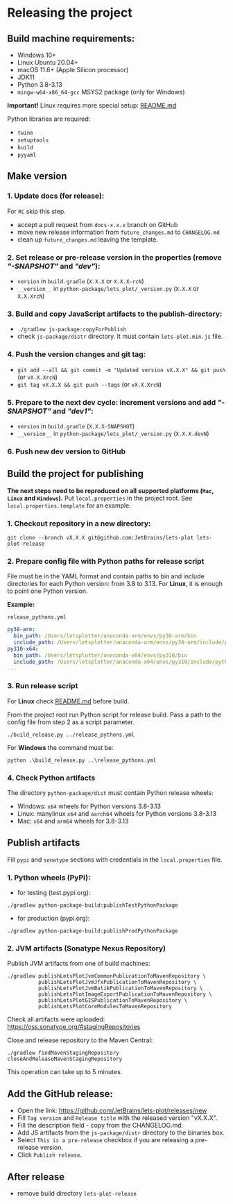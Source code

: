 # Releasing the project

## Build machine requirements:

 - Windows 10+
 - Linux Ubuntu 20.04+
 - macOS 11.6+ (Apple Silicon processor)
 - JDK11
 - Python 3.8-3.13
 - `mingw-w64-x86_64-gcc` MSYS2 package (only for Windows)

**Important!** Linux requires more special setup: [README.md](../tools/README.md)   

Python libraries are required:
 - `twine`
 - `setuptools`
 - `build`
 - `pyyaml`


## Make version

### 1. Update docs (for release):

For `RC` skip this step.

 - accept a pull request from `docs-x.x.x` branch on GitHub
 - move new release information from `future_changes.md` to `CHANGELOG.md`
 - clean up `future_changes.md` leaving the template.

### 2. Set release or pre-release version in the properties (remove _"-SNAPSHOT"_ and _"dev"_): 

 - `version` in `build.gradle` (`X.X.X` or `X.X.X-rcN`)
 - `__version__` in `python-package/lets_plot/_version.py` (`X.X.X` or `X.X.XrcN`)
 
### 3. Build and copy JavaScript artifacts to the publish-directory:

 - `./gradlew js-package:copyForPublish`
 - check `js-package/distr` directory. It must contain `lets-plot.min.js` file.
  
### 4. Push the version changes and git tag:
         
 - `git add --all && git commit -m "Updated version vX.X.X" && git push` (or `vX.X.XrcN`)
 - `git tag vX.X.X && git push --tags` (or `vX.X.XrcN`)
 
### 5. Prepare to the next dev cycle: increment versions and add _"-SNAPSHOT"_ and _"dev1"_:
         
 - `version` in `build.gradle` (`X.X.X-SNAPSHOT`)
 - `__version__` in `python-package/lets_plot/_version.py` (`X.X.X.devN`)

### 6. Push new dev version to GitHub

## Build the project for publishing

**The next steps need to be reproduced on all supported platforms (`Mac`, `Linux` and `Windows`).**
Put `local.properties` in the project root. See `local.properties.template` for an example.

### 1. Checkout repository in a new directory: 

 `git clone --branch vX.X.X git@github.com:JetBrains/lets-plot lets-plot-release`

### 2. Prepare config file with Python paths for release script

File must be in the YAML format and contain paths to bin and include directories for
each Python version: from 3.8 to 3.13.
For **Linux**, it is enough to point one Python version.

**Example:**

`release_pythons.yml`

```yaml
py38-arm:
  bin_path: /Users/letsplotter/anaconda-arm/envs/py38-arm/bin
  include_path: /Users/letsplotter/anaconda-arm/envs/py38-arm/include/python3.8
py310-x64:
  bin_path: /Users/letsplotter/anaconda-x64/envs/py310/bin
  include_path: /Users/letsplotter/anaconda-x64/envs/py310/include/python3.10
...
```

### 3. Run release script

For **Linux** check [README.md](../tools/README.md) before build.

From the project root run Python script for release build. Pass a path to the config file
from step 2 as a script parameter.

```shell
./build_release.py ../release_pythons.yml
```

For **Windows** the command must be:

```shell
python .\build_release.py ..\release_pythons.yml
```

### 4. Check Python artifacts

The directory `python-package/dist` must contain Python release wheels:
 - Windows: `x64` wheels for Python versions 3.8-3.13
 - Linux: manylinux `x64` and `aarch64` wheels for Python versions 3.8-3.13
 - Mac: `x64` and `arm64` wheels for 3.8-3.13


## Publish artifacts
 
Fill `pypi` and `sonatype` sections with credentials in the `local.properties` file.

### 1. Python wheels (PyPi):

 - for testing (test.pypi.org):
 
 `./gradlew python-package-build:publishTestPythonPackage`

 - for production (pypi.org):
 
 `./gradlew python-package-build:publishProdPythonPackage`
 
### 2. JVM artifacts (Sonatype Nexus Repository)

Publish JVM artifacts from one of build machines:

```shell
./gradlew publishLetsPlotJvmCommonPublicationToMavenRepository \
          publishLetsPlotJvmJfxPublicationToMavenRepository \
          publishLetsPlotJvmBatikPublicationToMavenRepository \
          publishLetsPlotImageExportPublicationToMavenRepository \
          publishLetsPlotGISPublicationToMavenRepository \
          publishLetsPlotCoreModulesToMavenRepository
```

Check all artifacts were uploaded: https://oss.sonatype.org/#stagingRepositories

Close and release repository to the Maven Central:

`./gradlew findMavenStagingRepository closeAndReleaseMavenStagingRepository`

This operation can take up to 5 minutes.

 
## Add the GitHub release:
     
 - Open the link: https://github.com/JetBrains/lets-plot/releases/new
 - Fill `Tag version` and `Release title` with the released version "vX.X.X".
 - Fill the description field - copy from the CHANGELOG.md.
 - Add JS artifacts from the `js-package/distr` directory to the binaries box.
 - Select `This is a pre-release` checkbox if you are releasing a pre-release version.
 - Click `Publish release`.
 

## After release

 - remove build directory `lets-plot-release`
